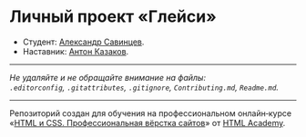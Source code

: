 # Личный проект «Глейси»

* Студент: [Александр Савинцев](https://up.htmlacademy.ru/htmlcss/36/user/1602847).
* Наставник: [Антон Казаков](https://htmlacademy.ru/profile/id798257).

---

_Не удаляйте и не обращайте внимание на файлы:_<br>
_`.editorconfig`, `.gitattributes`, `.gitignore`, `Contributing.md`, `Readme.md`._

---


Репозиторий создан для обучения на профессиональном онлайн‑курсе «[HTML и CSS. Профессиональная вёрстка сайтов](https://htmlacademy.ru/intensive/htmlcss)» от [HTML Academy](https://htmlacademy.ru).

